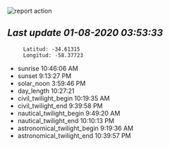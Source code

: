 ![report action](https://github.com/matiasz8/actions-for-reports/workflows/report%20action/badge.svg?branch=develop) 


## *****Last update 01-08-2020 03:53:33*****



		 Latitud: -34.61315
		 Longitud: -58.37723

 - sunrise 	 10:46:06 AM
 - sunset 	 9:13:27 PM
 - solar_noon 	 3:59:46 PM
 - day_length 	 10:27:21
 - civil_twilight_begin 	 10:19:35 AM
 - civil_twilight_end 	 9:39:58 PM
 - nautical_twilight_begin 	 9:49:20 AM
 - nautical_twilight_end 	 10:10:13 PM
 - astronomical_twilight_begin 	 9:19:36 AM
 - astronomical_twilight_end 	 10:39:57 PM

